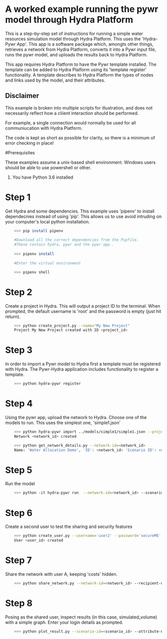 # A worked example running the pywr model through Hydra Platform 
This is a step-by-step set of instructions for running a simple water resources
 simulation model through Hydra Platform. This uses the 'Hydra-Pywr App'. This app is a software package which, amongts other things, retrieves a network from Hydra Platform, converts it into a Pywr input file, runs the pywr model, and uploads the results back to Hydra Platform. 

This app requires Hydra Platform to have the Pywr template installed. The template can be added to Hydra Platform using its 'template register' functionality. A template describes to Hydra Platform the types of nodes and links used by the model, and their attributes.

## Disclaimer
This example is broken into multiple scripts for illustration, and does not necessarily reflect how a cliient interaction should be performed.

For example, a single connection would normally be used for all communiucation with Hydra Platform. 

The code is kept as short as possible for clarity, so there is a minimum of error
checking in place! 

#Prerequisites

These examples assume a unix-based shell environment. Windows users should be able
to use powershell or other.

1. You have Python 3.6 installed

# Step 1
Get Hydra and some dependencies. This example uses 'pipenv' to install dependecnies
instead of using 'pip'. This allows us to use avoid intruding on your computer's local python installation.

```bash
    >>> pip install pipenv
    
    #Download all the correct dependencies from the Pipfile.
    #These contain hydra, pywr and the pywr app..
    
    >>> pipenv install
    
    #Enter the virtual environment

    >>> pipenv shell
```

# Step 2
Create a project in Hydra. This will output a project ID to the terminal.
When prompted, the default username is 'root' and the password is empty (just hit return).

```bash
    >>> python create_project.py --name="My New Project"
    Project My New Project created with ID <project_id>
```

# Step 3
In order to import a Pywr model to Hydra first a template must be registered with Hydra. The Pywr-Hydra application includes functionality to register a template.

```bash
    >>> python hydra-pywr register
```

# Step 4
Using the pywr app, upload the network to Hydra. Choose one of the models to run. This uses the simplest one, 'simple1.json'

```bash
    >>> python hydra-pywr import ../models/simple1/simple1.json --project-id=<project_id>
    Network <network_id> created 

    >>> python get_network_details.py --network-id=<network_id>
    Name: 'Water Allocation Demo', 'ID': <network_id> 'Scenario ID': <scenario_id>     
```

# Step 5
Run the model

```bash
    >>> python -it hydra-pywr run  --network-id=<network_id> --scenario-id=<scenario_id>
```

# Step 6
Create a second user to test the sharing and security features

```bash
    >>> python create_user.py --username='user2' --password='secureME' 
    User <user_id> created
```

# Step 7
Share the network with user A, keeping 'costs' hidden.

```bash
    >>> python share_network.py --network-id=<network_id> --recipient-username='user2' --hidden-attribute='cost'
```

# Step 8
Posing as the shared user, inspect results (in this case, simulated_volume) with a simple graph. Enter your login details as prompted.

```bash
    >>> python plot_result.py --scenario-id=<scenario_id> --attribute-name=simulated_flow
```

